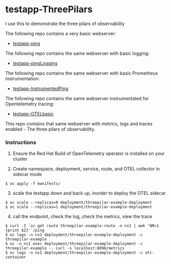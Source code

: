 # testapp-ThreePilars
I use this to demonstrate the three pilars of observability 

The following repo contains a very basic webserver: 
- [testapp-ping](https://github.com/coffeegoesincodecomesout/testapp-ping)

The following repo contains the same webserver with basic logging:
- [testapp-pingLogging](https://github.com/coffeegoesincodecomesout/testapp-pingLogging)

The following repo contains the same webserver with basic Prometheus instrumentation: 
- [testapp-InstrumentedPing](https://github.com/coffeegoesincodecomesout/testapp-InstrumentedPing)

The following repo contains the same webserver instrumentated for Opentelemetry tracing: 
- [testapp-OTELbasic](https://github.com/coffeegoesincodecomesout/testapp-OTELbasic)

This repo contains that same webserver with metrics, logs and traces enabled - The three pilars of observability.  

### Instructions 

1. Ensure the Red Hat Build of OpenTelemetry operator is installed on your cluster 

2. Create namespace, deployment, service, route, and OTEL collector in sidecar mode

```
$ oc apply -f manifests/ 
```

3. scale the testapp down and back up, inorder to deploy the OTEL sidecar

```
$ oc scale --replicas=0 deployment/threepilar-example-deployment
$ oc scale --replicas=1 deployment/threepilar-example-deployment
```

4. call the endpoint, check the log, check the metrics, view the trace

```
$ curl -I `oc get route threepilar-example-route -n ns1 | awk 'NR>1 {print $2}'`/ping
$ oc logs -n ns1 deployment/threepilar-example-deployment -c threepilar-example
$ oc -n ns1 exec deployment/threepilar-example-deployment -c threepilar-example -- curl -s localhost:8090/metrics
$ oc logs -n ns1 deployment/threepilar-example-deployment -c otc-container
```

